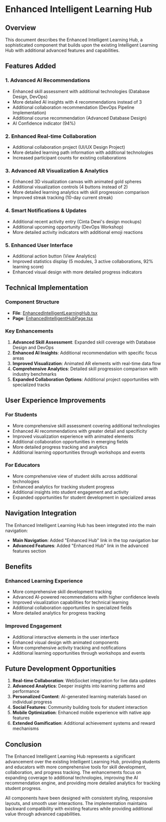# Enhanced Intelligent Learning Hub

## Overview

This document describes the Enhanced Intelligent Learning Hub, a sophisticated component that builds upon the existing Intelligent Learning Hub with additional advanced features and capabilities.

## Features Added

### 1. Advanced AI Recommendations

- Enhanced skill assessment with additional technologies (Database Design, DevOps)
- More detailed AI insights with 4 recommendations instead of 3
- Additional collaboration recommendation (DevOps Pipeline Implementation)
- Additional course recommendation (Advanced Database Design)
- AI Confidence indicator (94%)

### 2. Enhanced Real-time Collaboration

- Additional collaboration project (UI/UX Design Project)
- More detailed learning path information with additional technologies
- Increased participant counts for existing collaborations

### 3. Advanced AR Visualization & Analytics

- Enhanced 3D visualization canvas with animated gold spheres
- Additional visualization controls (4 buttons instead of 2)
- More detailed learning analytics with skill progression comparison
- Improved streak tracking (10-day current streak)

### 4. Smart Notifications & Updates

- Additional recent activity entry (Cinta Dewi's design mockups)
- Additional upcoming opportunity (DevOps Workshop)
- More detailed activity indicators with additional emoji reactions

### 5. Enhanced User Interface

- Additional action button (View Analytics)
- Improved statistics display (5 modules, 3 active collaborations, 92% learning score)
- Enhanced visual design with more detailed progress indicators

## Technical Implementation

### Component Structure

- **File**: [EnhancedIntelligentLearningHub.tsx](client/src/app/components/EnhancedIntelligentLearningHub.tsx)
- **Page**: [EnhancedIntelligentHubPage.tsx](client/src/app/intelligent-hub/enhanced/page.tsx)

### Key Enhancements

1. **Advanced Skill Assessment**: Expanded skill coverage with Database Design and DevOps
2. **Enhanced AI Insights**: Additional recommendation with specific focus areas
3. **Improved Visualization**: Animated AR elements with real-time data flow
4. **Comprehensive Analytics**: Detailed skill progression comparison with industry benchmarks
5. **Expanded Collaboration Options**: Additional project opportunities with specialized tracks

## User Experience Improvements

### For Students

- More comprehensive skill assessment covering additional technologies
- Enhanced AI recommendations with greater detail and specificity
- Improved visualization experience with animated elements
- Additional collaboration opportunities in emerging fields
- More detailed progress tracking and analytics
- Additional learning opportunities through workshops and events

### For Educators

- More comprehensive view of student skills across additional technologies
- Enhanced analytics for tracking student progress
- Additional insights into student engagement and activity
- Expanded opportunities for student development in specialized areas

## Navigation Integration

The Enhanced Intelligent Learning Hub has been integrated into the main navigation:

- **Main Navigation**: Added "Enhanced Hub" link in the top navigation bar
- **Advanced Features**: Added "Enhanced Hub" link in the advanced features section

## Benefits

### Enhanced Learning Experience

- More comprehensive skill development tracking
- Advanced AI-powered recommendations with higher confidence levels
- Improved visualization capabilities for technical learning
- Additional collaboration opportunities in specialized fields
- More detailed analytics for progress tracking

### Improved Engagement

- Additional interactive elements in the user interface
- Enhanced visual design with animated components
- More comprehensive activity tracking and notifications
- Additional learning opportunities through workshops and events

## Future Development Opportunities

1. **Real-time Collaboration**: WebSocket integration for live data updates
2. **Advanced Analytics**: Deeper insights into learning patterns and performance
3. **Personalized Content**: AI-generated learning materials based on individual progress
4. **Social Features**: Community building tools for student interaction
5. **Mobile Optimization**: Enhanced mobile experience with native app features
6. **Extended Gamification**: Additional achievement systems and reward mechanisms

## Conclusion

The Enhanced Intelligent Learning Hub represents a significant advancement over the existing Intelligent Learning Hub, providing students and educators with more comprehensive tools for skill development, collaboration, and progress tracking. The enhancements focus on expanding coverage to additional technologies, improving the AI recommendation engine, and providing more detailed analytics for tracking student progress.

All components have been designed with consistent styling, responsive layouts, and smooth user interactions. The implementation maintains backward compatibility with existing features while providing additional value through advanced capabilities.
